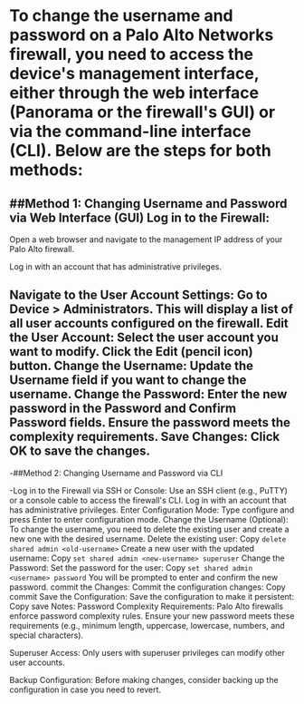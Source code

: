 # To change the username and password on a Palo Alto Networks firewall, you need to access the device's management interface, either through the web interface (Panorama or the firewall's GUI) or via the command-line interface (CLI). Below are the steps for both methods:
##Method 1: Changing Username and Password via Web Interface (GUI)
Log in to the Firewall:
--------------------------------------------------------------------------------------------------
Open a web browser and navigate to the management IP address of your Palo Alto firewall.

Log in with an account that has administrative privileges.

Navigate to the User Account Settings:
Go to Device > Administrators.
This will display a list of all user accounts configured on the firewall.
Edit the User Account:
Select the user account you want to modify.
Click the Edit (pencil icon) button.
Change the Username:
Update the Username field if you want to change the username.
Change the Password:
Enter the new password in the Password and Confirm Password fields.
Ensure the password meets the complexity requirements.
Save Changes:
Click OK to save the changes.
-------------------------------------------------------------------

-##Method 2: Changing Username and Password via CLI

-Log in to the Firewall via SSH or Console:
Use an SSH client (e.g., PuTTY) or a console cable to access the firewall's CLI.
Log in with an account that has administrative privileges.
Enter Configuration Mode:
Type configure and press Enter to enter configuration mode.
Change the Username (Optional):
To change the username, you need to delete the existing user and create a new one with the desired username.
Delete the existing user:
Copy
`delete shared admin <old-username>`
Create a new user with the updated username:
Copy
`set shared admin <new-username> superuser`
Change the Password:
Set the password for the user:
Copy
`set shared admin <username> password`
You will be prompted to enter and confirm the new password.
commit the Changes:
Commit the configuration changes:
Copy
commit
Save the Configuration:
Save the configuration to make it persistent:
Copy
save
Notes:
Password Complexity Requirements: Palo Alto firewalls enforce password complexity rules. Ensure your new password meets these requirements (e.g., minimum length, uppercase, lowercase, numbers, and special characters).

Superuser Access: Only users with superuser privileges can modify other user accounts.

Backup Configuration: Before making changes, consider backing up the configuration in case you need to revert.
